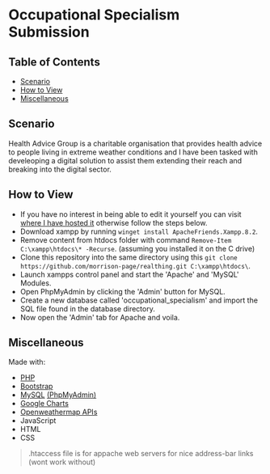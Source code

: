 # Occupational Specialism Submission

## Table of Contents

- [Scenario](#scenario)
- [How to View](#how-to-view)
- [Miscellaneous](#miscellaneous)

## Scenario

Health Advice Group is a charitable organisation that provides health advice to people living in extreme weather conditions and I have been tasked with develeoping a digital solution to assist them extending their reach and breaking into the digital sector.

## How to View

- If you have no interest in being able to edit it yourself you can visit [where I have hosted it](https://feedback.remote.ac) otherwise follow the steps below.
- Download xampp by running `winget install ApacheFriends.Xampp.8.2`.
- Remove content from htdocs folder with command `Remove-Item C:\xampp\htdocs\* -Recurse`. (assuming you installed it on the C drive)
- Clone this repository into the same directory using this `git clone https://github.com/morrison-page/realthing.git C:\xampp\htdocs\`.
- Launch xampps control panel and start the 'Apache' and 'MySQL' Modules.
- Open PhpMyAdmin by clicking the 'Admin' button for MySQL.
- Create a new database called 'occupational_specialism' and import the SQL file found in the database directory.
- Now open the 'Admin' tab for Apache and voila.

## Miscellaneous

Made with:

- [PHP](https://www.php.net)
- [Bootstrap](https://getbootstrap.com)
- [MySQL](https://www.mysql.com) [(PhpMyAdmin)](https://www.phpmyadmin.net)
- [Google Charts](https://developers.google.com/chart)
- [Openweathermap APIs](https://openweathermap.org)
- JavaScript
- HTML
- CSS

> .htaccess file is for appache web servers for nice address-bar links (wont work without)
